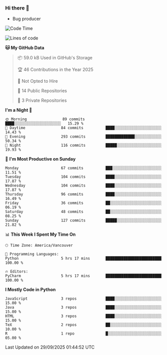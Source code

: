 ### Hi there 👋
* Bug producer


<!--START_SECTION:waka-->
![Code Time](http://img.shields.io/badge/Code%20Time-1%2C336%20hrs%2046%20mins-blue)

![Lines of code](https://img.shields.io/badge/From%20Hello%20World%20I%27ve%20Written-249.0%20thousand%20lines%20of%20code-blue)

**🐱 My GitHub Data** 

> 📦 59.0 kB Used in GitHub's Storage 
 > 
> 🏆 46 Contributions in the Year 2025
 > 
> 🚫 Not Opted to Hire
 > 
> 📜 14 Public Repositories 
 > 
> 🔑 3 Private Repositories 
 > 
**I'm a Night 🦉** 

```text
🌞 Morning                89 commits          ████░░░░░░░░░░░░░░░░░░░░░   15.29 % 
🌆 Daytime                84 commits          ████░░░░░░░░░░░░░░░░░░░░░   14.43 % 
🌃 Evening                293 commits         █████████████░░░░░░░░░░░░   50.34 % 
🌙 Night                  116 commits         █████░░░░░░░░░░░░░░░░░░░░   19.93 % 
```
📅 **I'm Most Productive on Sunday** 

```text
Monday                   67 commits          ███░░░░░░░░░░░░░░░░░░░░░░   11.51 % 
Tuesday                  104 commits         ████░░░░░░░░░░░░░░░░░░░░░   17.87 % 
Wednesday                104 commits         ████░░░░░░░░░░░░░░░░░░░░░   17.87 % 
Thursday                 96 commits          ████░░░░░░░░░░░░░░░░░░░░░   16.49 % 
Friday                   36 commits          ██░░░░░░░░░░░░░░░░░░░░░░░   06.19 % 
Saturday                 48 commits          ██░░░░░░░░░░░░░░░░░░░░░░░   08.25 % 
Sunday                   127 commits         █████░░░░░░░░░░░░░░░░░░░░   21.82 % 
```


📊 **This Week I Spent My Time On** 

```text
🕑︎ Time Zone: America/Vancouver

💬 Programming Languages: 
Python                   5 hrs 17 mins       █████████████████████████   100.00 % 

🔥 Editors: 
PyCharm                  5 hrs 17 mins       █████████████████████████   100.00 % 
```

**I Mostly Code in Python** 

```text
JavaScript               3 repos             ████░░░░░░░░░░░░░░░░░░░░░   15.00 % 
Java                     3 repos             ████░░░░░░░░░░░░░░░░░░░░░   15.00 % 
HTML                     3 repos             ████░░░░░░░░░░░░░░░░░░░░░   15.00 % 
TeX                      2 repos             ██░░░░░░░░░░░░░░░░░░░░░░░   10.00 % 
R                        1 repo              █░░░░░░░░░░░░░░░░░░░░░░░░   05.00 % 
```




 Last Updated on 29/09/2025 01:44:52 UTC
<!--END_SECTION:waka-->
